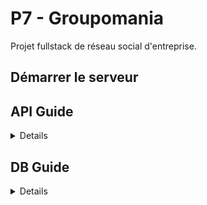 # P7 - Groupomania
Projet fullstack de réseau social d'entreprise. 

## Démarrer le serveur

## API Guide
<details>

### User
* **POST** /users/signup  
Crée un nouvel utilisateur et l'ajoute à la table Users    
  
**req**: {  
  username: string,  
  password: string,  
  email: string,  
  firstName: string,  
  lastName: string,  
  bio: string  
}  
*exemple*: {  
  username: 'a.dupont',  
  password: '425SFHjs6/',  
  email: 'a.dupont@mail.com',  
  firstName: 'Alain',  
  lastName: 'Dupont',  
  bio: 'Moi c'est Alain, responsable de la manutention chez Groupomania!'  
}
  
**res**: **200 OK** {  
  message: 'Utilisateur créé'  
}  
*erreurs possibles*:  
`* 400 Bad Request: utilisateur déjà existant`  
`* 400 Bad Request: utilisation de caractères non autorisés`  
  
* **POST** /users/login  
Va chercher l'utilisateur dans la table Users, puis retourne un token de session  
  
**req**: {  
  username: string,  
  password: string  
}  
*exemple*: {  
  username: 'a.dupont' || 'a.dupont@mail.com',  
  password: '425SFHjs6/'  
}  
  
**res**: **200 OK** {  
  userId: number,  
  token: string  
}  
*erreurs possibles*:  
`* 401 Unauthorized: utilisateur inexistant`  
`* 401 Unauthorized: mot de passe erroné`  
  
* **GET** /users/:id  
Récupère les informations de l'utilisateur correspondant à l'id donné  
  
**req**: -  
  
**res**: **200 OK** {  
  id: number,  
  username: string,  
  firstName: string,  
  lastName: string,  
  bio: string,  
  profilePicture: string  
}  
*erreurs possibles*:  
`* 404 Not Found: aucun utilisateur ne correspondant à cet identifiant`  
   
* **PUT** /users/:id  
Met à jour les infos de l'utilisateur dans la table Users  
  
**req**: {  
  userId: number,  
  firstName: string,  
  lastName: string,  
  bio: string,  
  profilePicture: string  
}  
*exemple*: {  
  userId: 123,  
  firstName: 'Georges',  
  lastName: 'Durand',  
  bio: 'Je m'appelle Georges, je travaille dans le département RH.',  
  profilePicture: 'https://host.new-pic.jpeg'  
}  
  
**res**: **200 OK** {  
  message: 'Informations mises à jour'  
}  
*erreurs possibles*:  
`* 400 Bad Request: un champ contient des caractères non autorisés`  
  
* **DELETE** /users/:id  
Supprime l'utilisateur de la base de données  
  
**req**: {  
  userId: number,  
  password: string  
}  
*exemple*: {  
  userId: 123,  
  password: '425SFHjs6/'  
}  
  
**res**: **200 OK** {  
  message: 'Utilisateur supprimé'  
}  
*erreurs possibles*:  
`* 401 Unauthorized: mot de passe erroné`  
  
### Topic
* **GET** /topics  
Récupère la liste de tous les objets Topic de la base de données  
  
**req**: -  
  
**res**: **200 OK** [  
  {topic1},  
  {topic2},  
  ...  
]   
  
* **GET** /topics/:id  
Récupère l'objet Topic correspondant à l'id passé en paramètre  
  
**req**: -  
  
**res**: **200 OK** {  
  id: number,  
  name: string,  
  description: string,  
  UserId: number,  
  User: Object    
}  
  
* **POST** /topics  
Crée un nouveau topic et l'ajoute à la table Topics  
  
**req**: {  
  userId: number,  
  name: string,  
  description: string  
}  
*exemple*: {  
  userId: 123,  
  name: 'Animaux',  
  description: 'Ce forum concerne les animaux'  
}  
  
**res**: **200 OK** {  
  message: 'Topic créé'  
}  
*erreurs possibles*:  
`* 400 Bad Request: un champ contient des caractères non autorisés`  
`* 400 Bad Request: un champ requis n'est pas rempli`  
  
* **DELETE** /topics/:id  
Supprime un topic de la base de données (possible seulement pour le créateur du topic)  
  
**req**: {  
  userId: number  
}  
*exemple*: {  
  userId: 123  
}  
  
**res**: **200 OK** {  
  message: 'Topic supprimé'  
}  
*erreurs possibles*:  
`* 401 Unauthorized: vous n'avez pas les droits nécessaires à la suppression de ce topic`  
  
### Post
* **POST** /topics/:topicId/posts  
Crée un nouveau post et l'ajoute à la table Posts  
  
**req**: {  
  userId: number,  
  topicId: number,  
  content: string  
}  
*exemple*: {  
  userId: 123,  
  topicId: 15,  
  content: "J'adore mon chien"  
}  
  
**res**: **200 OK** {  
  message: 'Post créé'  
}  
*erreurs possibles*:  
`* 400 Bad Request: un champ contient des caractères non autorisés`  
`* 400 Bad Request: un champ requis n'est pas rempli`  
  
* **GET** /topics/:topicId/posts  
Récupère la liste de tous les objets post (contenant toutes les infos nécessaires à l'affichage des posts) pour le topic donné  
  
**req**: -  
  
**res**: **200 OK** [  
  {post1},  
  {post2},  
  ...  
]  
  
* **GET** /topics/:topicId/posts/:id  
Retourne le post (avec les infos liées nécessaires au bon affichage du post récupérées d'autres tables) correspondant à l'id donné pour un topic donné  
  
**req**: -  
  
**res**: **200 OK** {  
  id: number,  
  date_publication: string,  
  content: string,  
  likes: number,  
  dislikes: number,  
  hasLiked: array,  
  hasDisliked: array,  
  numberOfComments: number,   
  UserId: number,  
  TopicId: number,  
  User: Object,  
  Topic: Object  
}  
*erreurs possibles*:  
`* 404 Not Found: la ressource demandée n'existe pas`  
    
* **PUT** /topics/:topicId/posts/:id  
Met à jour le post donné dans la base de données (possible seulement pour le créateur du post)  
  
**req**: {  
  userId: number,  
  content: string  
}  
*exemple*: {  
  userId: 123,  
  content: "J'adore vraiment mon chien"  
}  
  
**res**: **200 OK** {  
  message: 'Post mis à jour'  
}  
*erreurs possibles*:  
`* 400 Bad Request: un champ contient des caractères non autorisés`  
`* 401 Unauthorized: vous n'avez pas l'autorisation requise pour effectuer cette opération`  
  
* **DELETE** /topics/:topicId/posts/:id  
Supprime le post de la base de données (possible seulement pour le créateur du post)  
  
**req**: {  
  userId: number,  
}  
*exemple*: {  
  userId: 123  
}  
  
**res**: **200 OK** {  
  message: 'Post supprimé'  
}
*erreurs possibles*:  
`* 404 Not Found: la ressource demandée n'existe pas`  
`* 401 Unauthorized: vous n'avez pas l'autorisation requise pour effectuer cette opération`  
  
* **POST** /topics/:topicId/posts/:id/like  
Met à jour les informations concernant les likes du post donné dans la base de données  
*Le paramètre like prend 3 valeurs possibles: -1 (dislike), 0 (neutre), 1 (like)*  
  
**req**: {  
  userId: number,  
  like: number  
}  
*exemple*: {  
  userId: 175,  
  like: 1  
}  
  
**res**: **200 OK** {  
  message: 'Post mis à jour avec la nouvelle réaction'  
}  
  
### Comment
* **POST** /topics/:topicId/posts/:postId/comments  
Crée un nouveau commentaire pour le post et l'ajoute à la table Comments  
  
**req**: {  
  userId: number,  
  content: string  
}  
*exemple*: {  
  userId: 175,  
  content: "Comment s'appelle ton chien?"  
}  
  
**res**: **200 OK** {  
  message: 'Commentaire créé'  
}  
*erreurs possibles*:  
`* 400 Bad Request: un champ contient des caractères non autorisés`  
`* 400 Bad Request: un champ requis n'est pas rempli`  
  
* **GET** /topics/:topicId/posts/:postId/comments  
Récupère la liste de tous les objets comment pour le post donné  
  
**req**: -  
  
**res**: **200 OK** [  
  {comment1},  
  {comment2},  
  ...  
]  
  
* **GET** /topics/:topicId/posts/:postId/comments/:id  
Retourne le commentaire correspondant à l'id donné pour un post donné  
  
**req**: -  
  
**res**: **200 OK** {  
  id: number,  
  date_publication: string,  
  content: string,  
  likes: number,  
  dislikes: number,  
  hasLiked: array,  
  hasDisliked: array,  
  UserId: number,  
  PostId: number,  
  User: Object,  
  Post: Object,  
}  
*erreurs possibles*:  
`* 404 Not Found: la ressource demandée n'existe pas`  
    
* **PUT** /topics/:topicId/posts/:postId/comments/:id    
Met à jour le commentaire donné dans la base de données (possible seulement pour le créateur du commentaire)  
  
**req**: {  
  userId: number,  
  content: string  
}  
*exemple*: {  
  userId: 175,  
  content: "Comment s'appelle ce joli chien?"  
}  
  
**res**: **200 OK** {  
  message: 'Commentaire mis à jour'  
}  
*erreurs possibles*:  
`* 400 Bad Request: un champ contient des caractères non autorisés`  
`* 401 Unauthorized: vous n'avez pas l'autorisation requise pour effectuer cette opération`  
  
* **DELETE** /topics/:topicId/posts/:postId/comments/:id   
Supprime le commentaire de la base de données (possible seulement pour le créateur du post)  
  
**req**: {  
  userId: number,  
}  
*exemple*: {  
  userId: 175  
}  
  
**res**: **200 OK** {  
  message: 'Commentaire supprimé'  
}
*erreurs possibles*:  
`* 404 Not Found: la ressource demandée n'existe pas`  
`* 401 Unauthorized: vous n'avez pas l'autorisation requise pour effectuer cette opération`  
  
* **POST** /topics/:topicId/posts/:postId/comments/:id/like    
Met à jour les informations concernant les likes du commentaire donné dans la base de données  
*Le paramètre like prend 3 valeurs possibles: -1 (dislike), 0 (neutre), 1 (like)*  
  
**req**: {  
  userId: number,  
  like: number  
}  
*exemple*: {  
  userId: 250,  
  like: 1  
}  
  
**res**: **200 OK** {  
  message: 'Commentaire mis à jour avec la nouvelle réaction'  
}  
  
</details>

## DB Guide
<details>

### User  
  * id  
  `* PRIMARY_KEY`   
  `* AUTO_INCREMENT`  
  * username  
  `* UNIQUE`  
  `* NOT NULL`    
  * password  
  `* NOT NULL`    
  * email  
  `* UNIQUE`  
  `* NOT NULL`    
  * firstName  
  `* NOT NULL`  
  * lastName  
  `* NOT NULL`  
  * bio  
  * profilePicture  
  INDEX(firstName, lastName)  
  
### Topic  
  * id  
  `* PRIMARY_KEY`   
  `* AUTO_INCREMENT`  
  * name  
  `* UNIQUE`  
  `* IND`  
  `* NOT NULL`    
  * description  
  `* NOT NULL`    
  * UserId  
  `* FK(User.id)`  
  
### Post
  * id  
  `* PRIMARY_KEY`   
  `* AUTO_INCREMENT`    
  * datePublication  
  `* NOT NULL`    
  * content  
  `* NOT NULL`   
  * likes  
  * dislikes  
  * hasLiked  
  `* []`    
  * hasDisliked  
  `* []`    
  * numberOfComments  
  * TopicId  
  `* FK(Topic.id)`    
  * UserId  
  `* FK(User.id)`  
  INDEX(likes, numberOfComments)  
  
### Comment
  * id     
  `* PRIMARY_KEY`   
  `* AUTO_INCREMENT`  
  * datePublication  
  `* NOT NULL`      
  * content  
  `* NOT NULL`    
  * likes  
  * dislikes  
  * hasLiked  
  `* []`    
  * hasDisliked  
  `* []`   
  * PostId  
  `* FK(Post.id)`    
  * UserId  
  `* FK(User.id)`   
  
</details>